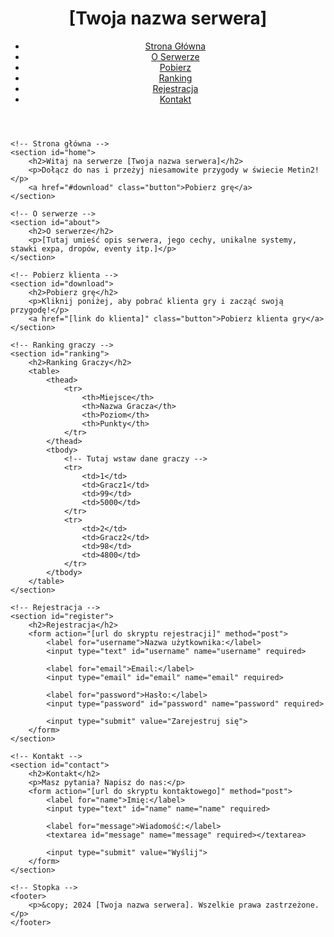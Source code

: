 <!DOCTYPE html>
<html lang="pl">
<head>
    <meta charset="UTF-8">
    <meta name="viewport" content="width=device-width, initial-scale=1.0">
    <meta name="description" content="Oficjalna strona serwera Metin2">
    <title>Serwer Metin2 - [Twoja nazwa serwera]</title>
    <link rel="stylesheet" href="style.css">
</head>
<body>
    <!-- Nagłówek -->
    <header>
        <div class="logo">
            <h1>[Twoja nazwa serwera]</h1>
        </div>
        <nav>
            <ul>
                <li><a href="#home">Strona Główna</a></li>
                <li><a href="#about">O Serwerze</a></li>
                <li><a href="#download">Pobierz</a></li>
                <li><a href="#ranking">Ranking</a></li>
                <li><a href="#register">Rejestracja</a></li>
                <li><a href="#contact">Kontakt</a></li>
            </ul>
        </nav>
    </header>

    <!-- Strona główna -->
    <section id="home">
        <h2>Witaj na serwerze [Twoja nazwa serwera]</h2>
        <p>Dołącz do nas i przeżyj niesamowite przygody w świecie Metin2!</p>
        <a href="#download" class="button">Pobierz grę</a>
    </section>

    <!-- O serwerze -->
    <section id="about">
        <h2>O serwerze</h2>
        <p>[Tutaj umieść opis serwera, jego cechy, unikalne systemy, stawki expa, dropów, eventy itp.]</p>
    </section>

    <!-- Pobierz klienta -->
    <section id="download">
        <h2>Pobierz grę</h2>
        <p>Kliknij poniżej, aby pobrać klienta gry i zacząć swoją przygodę!</p>
        <a href="[link do klienta]" class="button">Pobierz klienta gry</a>
    </section>

    <!-- Ranking graczy -->
    <section id="ranking">
        <h2>Ranking Graczy</h2>
        <table>
            <thead>
                <tr>
                    <th>Miejsce</th>
                    <th>Nazwa Gracza</th>
                    <th>Poziom</th>
                    <th>Punkty</th>
                </tr>
            </thead>
            <tbody>
                <!-- Tutaj wstaw dane graczy -->
                <tr>
                    <td>1</td>
                    <td>Gracz1</td>
                    <td>99</td>
                    <td>5000</td>
                </tr>
                <tr>
                    <td>2</td>
                    <td>Gracz2</td>
                    <td>98</td>
                    <td>4800</td>
                </tr>
            </tbody>
        </table>
    </section>

    <!-- Rejestracja -->
    <section id="register">
        <h2>Rejestracja</h2>
        <form action="[url do skryptu rejestracji]" method="post">
            <label for="username">Nazwa użytkownika:</label>
            <input type="text" id="username" name="username" required>
            
            <label for="email">Email:</label>
            <input type="email" id="email" name="email" required>
            
            <label for="password">Hasło:</label>
            <input type="password" id="password" name="password" required>
            
            <input type="submit" value="Zarejestruj się">
        </form>
    </section>

    <!-- Kontakt -->
    <section id="contact">
        <h2>Kontakt</h2>
        <p>Masz pytania? Napisz do nas:</p>
        <form action="[url do skryptu kontaktowego]" method="post">
            <label for="name">Imię:</label>
            <input type="text" id="name" name="name" required>
            
            <label for="message">Wiadomość:</label>
            <textarea id="message" name="message" required></textarea>
            
            <input type="submit" value="Wyślij">
        </form>
    </section>

    <!-- Stopka -->
    <footer>
        <p>&copy; 2024 [Twoja nazwa serwera]. Wszelkie prawa zastrzeżone.</p>
    </footer>
</body>
</html>
